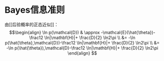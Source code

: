 # Bayes信息准则

由[[后验概率的正态近似]]：
$$\begin{align}
\ln p(\mathcal{D}) & \approx -\mathcal{E}(\hat{\theta})-\frac12 \ln|\mathbf{H}|+ \frac{D}{2} \ln2\pi \\
&= -\ln p(\hat{\theta},\mathcal{D})-\frac12 \ln|\mathbf{H}|+ \frac{D}{2} \ln2\pi \\
&= -\ln p(\hat{\theta}),\mathcal{D}-\frac12 \ln|\mathbf{H}|+ \frac{D}{2} \ln2\pi
\end{align} $$